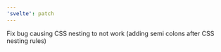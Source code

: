 ```yaml
---
'svelte': patch
---
```


Fix bug causing CSS nesting to not work (adding semi colons after CSS nesting rules)
